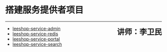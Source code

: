 # 搭建服务提供者项目

---

<span style="float:right; font-size:24px;"><strong>讲师：李卫民</strong></span>

* [leeshop-service-admin](/chapter4/leeshop-service-admin.md)
* [leeshop-service-redis](/chapter4/leeshop-service-redis.md)
* [leeshop-service-portal](/chapter4/leeshop-service-portal.md)
* [leeshop-service-search](/chapter4/leeshop-service-search.md)